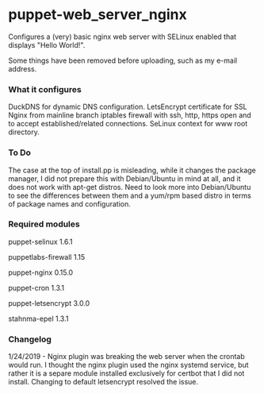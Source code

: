 # puppet-web_server_nginx

Configures a (very) basic nginx web server with SELinux enabled that displays "Hello World!".

Some things have been removed before uploading, such as my e-mail address.

### What it configures
DuckDNS for dynamic DNS configuration.
LetsEncrypt certificate for SSL
Nginx from mainline branch
iptables firewall with ssh, http, https open and to accept established/related connections.
SeLinux context for www root directory.

### To Do 
The case at the top of install.pp is misleading, while it changes the package manager, I did not prepare this with Debian/Ubuntu in mind at all, and it does not work with apt-get distros. Need to look more into Debian/Ubuntu to see the differences between them and a yum/rpm based distro in terms of package names and configuration.

### Required modules
puppet-selinux 1.6.1

puppetlabs-firewall 1.15

puppet-nginx 0.15.0

puppet-cron 1.3.1

puppet-letsencrypt 3.0.0

stahnma-epel 1.3.1

### Changelog
1/24/2019 - Nginx plugin was breaking the web server when the crontab would run. I thought the nginx plugin used the nginx systemd service, but rather it is a separe module installed exclusively for certbot that I did not install. Changing to default letsencrypt resolved the issue.

